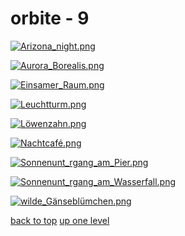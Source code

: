 # orbite - 9
[![Arizona_night.png](https://raw.githubusercontent.com/buckmanc/wallpapers/main/desktop/orbite/Arizona_night.png "Arizona_night.png")](https://raw.githubusercontent.com/buckmanc/wallpapers/main/desktop/orbite/Arizona_night.png)

[![Aurora_Borealis.png](https://raw.githubusercontent.com/buckmanc/wallpapers/main/desktop/orbite/Aurora_Borealis.png "Aurora_Borealis.png")](https://raw.githubusercontent.com/buckmanc/wallpapers/main/desktop/orbite/Aurora_Borealis.png)

[![Einsamer_Raum.png](https://raw.githubusercontent.com/buckmanc/wallpapers/main/desktop/orbite/Einsamer_Raum.png "Einsamer_Raum.png")](https://raw.githubusercontent.com/buckmanc/wallpapers/main/desktop/orbite/Einsamer_Raum.png)

[![Leuchtturm.png](https://raw.githubusercontent.com/buckmanc/wallpapers/main/desktop/orbite/Leuchtturm.png "Leuchtturm.png")](https://raw.githubusercontent.com/buckmanc/wallpapers/main/desktop/orbite/Leuchtturm.png)

[![Löwenzahn.png](https://raw.githubusercontent.com/buckmanc/wallpapers/main/desktop/orbite/Löwenzahn.png "Löwenzahn.png")](https://raw.githubusercontent.com/buckmanc/wallpapers/main/desktop/orbite/Löwenzahn.png)

[![Nachtcafé.png](https://raw.githubusercontent.com/buckmanc/wallpapers/main/desktop/orbite/Nachtcafé.png "Nachtcafé.png")](https://raw.githubusercontent.com/buckmanc/wallpapers/main/desktop/orbite/Nachtcafé.png)

[![Sonnenunt_rgang_am_Pier.png](https://raw.githubusercontent.com/buckmanc/wallpapers/main/desktop/orbite/Sonnenunt_rgang_am_Pier.png "Sonnenunt_rgang_am_Pier.png")](https://raw.githubusercontent.com/buckmanc/wallpapers/main/desktop/orbite/Sonnenunt_rgang_am_Pier.png)

[![Sonnenunt_rgang_am_Wasserfall.png](https://raw.githubusercontent.com/buckmanc/wallpapers/main/desktop/orbite/Sonnenunt_rgang_am_Wasserfall.png "Sonnenunt_rgang_am_Wasserfall.png")](https://raw.githubusercontent.com/buckmanc/wallpapers/main/desktop/orbite/Sonnenunt_rgang_am_Wasserfall.png)

[![wilde_Gänseblümchen.png](https://raw.githubusercontent.com/buckmanc/wallpapers/main/desktop/orbite/wilde_Gänseblümchen.png "wilde_Gänseblümchen.png")](https://raw.githubusercontent.com/buckmanc/wallpapers/main/desktop/orbite/wilde_Gänseblümchen.png)



[back to top](#)
[up one level](/desktop/README.MD)
